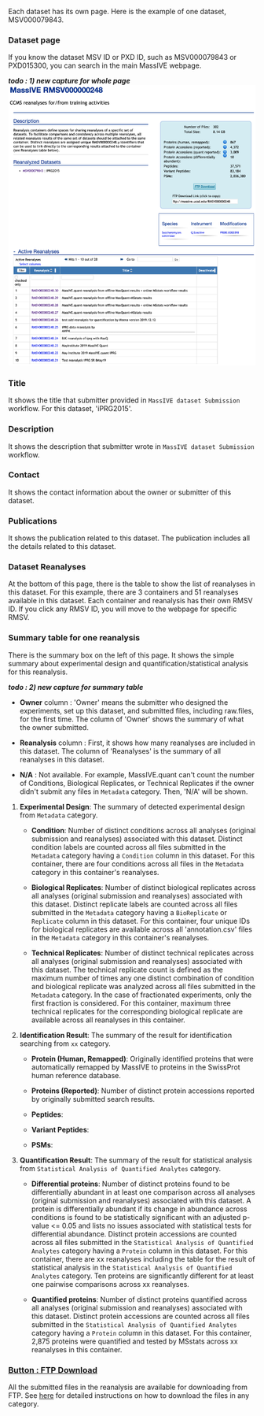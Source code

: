 

Each dataset has its own page. Here is the example of one dataset, MSV000079843.

### Dataset page
If you know the dataset MSV ID or PXD ID, such as MSV000079843 or PXD015300, you can search in the main MassIVE webpage. 

**_todo : 1) new capture for whole page_**
![](img/access_quant_reanalyses/datasetpage_show_container_iprg.png)


### Title

It shows the title that submitter provided in `MassIVE dataset Submission` workflow. For this dataset, 'iPRG2015'.


### Description

It shows the description that submitter wrote in `MassIVE dataset Submission` workflow.


### Contact

It shows the contact information about the owner or submitter of this dataset.


### Publications

It shows the publication related to this dataset. The publication includes all the details related to this dataset.


### Dataset Reanalyses

At the bottom of this page, there is the table to show the list of reanalyses in this dataset. For this example, there are 3 containers and 51 reanalyses available in this dataset. Each container and reanalysis has their own RMSV ID. If you click any RMSV ID, you will move to the webpage for specific RMSV. 


### Summary table for one reanalysis

There is the summary box on the left of this page. It shows the simple summary about experimental design and quantification/statistical analysis for this reanalysis.

**_todo : 2) new capture for summary table_**

- **Owner** column : 'Owner' means the submitter who designed the experiments, set up this dataset, and submitted files, including raw.files, for the first time. The column of 'Owner' shows the summary of what the owner submitted.

- **Reanalysis** column : First, it shows how many reanalyses are included in this dataset. The column of 'Reanalyses' is the summary of all reanalyses in this dataset.

- **N/A** : Not available. For example, MassIVE.quant can't count the number of Conditions, Biological Replicates, or Technical Replicates if the owner didn't submit any files in `Metadata` category. Then, 'N/A' will be shown. 



1. **Experimental Design**: The summary of detected experimental design from `Metadata` category.

    - **Condition**: Number of distinct conditions across all analyses (original submission and reanalyses) associated with this dataset. Distinct condition labels are counted across all files submitted in the `Metadata` category having a `Condition` column in this dataset. 
    For this container, there are four conditions across all files in the `Metadata` category in this container's reanalyses.

    - **Biological Replicates**: Number of distinct biological replicates across all analyses (original submission and reanalyses) associated with this dataset. Distinct replicate labels are counted across all files submitted in the `Metadata` category having a `BioReplicate` or `Replicate` column in this dataset.
    For this container, four unique IDs for biological replicates are available across all 'annotation.csv' files in the `Metadata` category in this container's reanalyses.

    - **Technical Replicates**: Number of distinct technical replicates across all analyses (original submission and reanalyses) associated with this dataset. The technical replicate count is defined as the maximum number of times any one distinct combination of condition and biological replicate was analyzed across all files submitted in the `Metadata` category. In the case of fractionated experiments, only the first fraction is considered.
    For this container, maximum three technical replicates for the corresponding biological replicate are available across all reanalyses in this container.

2. **Identification Result**: The summary of the result for identification searching from `xx` category.

    - **Protein (Human, Remapped)**: Originally identified proteins that were automatically remapped by MassIVE to proteins in the SwissProt human reference database.
    
    - **Proteins (Reported)**: Number of distinct protein accessions reported by originally submitted search results.
    
    - **Peptides**: 
    
    - **Variant Peptides**:
    
    - **PSMs**: 
    
3. **Quantification Result**: The summary of the result for statistical analysis from `Statistical Analysis of Quantified Analytes` category.

    - **Differential proteins**: Number of distinct proteins found to be differentially abundant in at least one comparison across all analyses (original submission and reanalyses) associated with this dataset. A protein is differentially abundant if its change in abundance across conditions is found to be statistically significant with an adjusted p-value <= 0.05 and lists no issues associated with statistical tests for differential abundance. Distinct protein accessions are counted across all files submitted in the `Statistical Analysis of Quantified Analytes` category having a `Protein` column in this dataset. 
    For this container, there are xx reanalyses including the table for the result of statistical analysis in the `Statistical Analysis of Quantified Analytes` category. Ten proteins are significantly different for at least one pairwise comparisons across xx reanalyses.

    - **Quantified proteins**: Number of distinct proteins quantified across all analyses (original submission and reanalyses) associated with this dataset. Distinct protein accessions are counted across all files submitted in the `Statistical Analysis of Quantified Analytes` category having a `Protein` column in this dataset.
    For this container, 2,875 proteins were quantified and tested by MSstats across xx reanalyses in this container.
    


### [Button : FTP Download](2_download_files.md)

All the submitted files in the reanalysis are available for downloading from FTP. See [here](2_download_files.md) for detailed instructions on how to download the files in any category.


